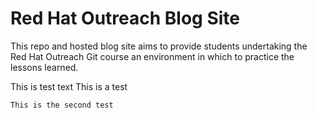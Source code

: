 # Red Hat Outreach Blog Site

This repo and hosted blog site aims to provide students undertaking the Red Hat Outreach Git course an environment in which to practice the lessons learned.

This is test text
    This is a test

    This is the second test
